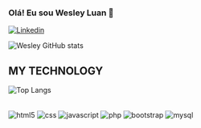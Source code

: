 ### Olá! Eu sou Wesley Luan 🫡

[![Linkedin](https://img.shields.io/badge/LinkedIn-0077B5?style=for-the-badge&logo=linkedin&logoColor=white)](https://www.linkedin.com/in/wesley-luan-714a642a1/)

![Wesley GitHub stats](https://github-readme-stats.vercel.app/api?username=Wesleyweb30&show_icons=true&theme=merko)

## MY TECHNOLOGY
![Top Langs](https://github-readme-stats.vercel.app/api/top-langs/?username=Wesleyweb30&hide_progress=true)

<div style="display: inline_block"><br/>
    <img align="center" alt="html5" src="https://img.shields.io/badge/HTML5-E34F26?style=for-the-badge&logo=html5&logoColor=white"/>
     <img align="center" alt="css" src="https://img.shields.io/badge/CSS3-1572B6?style=for-the-badge&logo=css3&logoColor=white
"/>
<img align="center" alt="javascript" src="https://img.shields.io/badge/JavaScript-F7DF1E?style=for-the-badge&logo=javascript&logoColor=black
"/>
<img align="center" alt="php" src="https://img.shields.io/badge/PHP-777BB4?style=for-the-badge&logo=php&logoColor=white
"/>
<img align="center" alt="bootstrap" src="https://img.shields.io/badge/Bootstrap-563D7C?style=for-the-badge&logo=bootstrap&logoColor=white
"/>
<img align="center" alt="mysql" src="https://img.shields.io/badge/MySQL-00000F?style=for-the-badge&logo=mysql&logoColor=white
"/>
</div>
